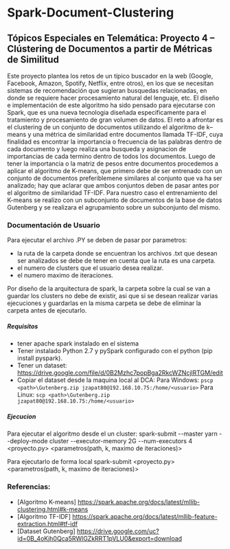 # Spark-Document-Clustering
## Tópicos Especiales en Telemática: Proyecto 4 – Clústering de Documentos a partir de Métricas de Similitud
Este proyecto plantea los retos de un típico buscador en la web (Google, Facebook, Amazon, Spotify, Netflix, entre otros), en los que se necesitan sistemas de recomendación que sugieran busquedas relacionadas, en donde se requiere hacer procesamiento natural del lenguaje, etc. 
El diseño e implementación de este algoritmo ha sido pensado para ejecutarse con Spark, que es una nueva tecnologia diseñada especificamente para el tratamiento y procesamiento de gran volumen de datos.
El reto a afrontar es el clustering de un conjunto de documentos utilizando el algoritmo de k–means y una métrica de similaridad entre documentos llamada TF-IDF, cuya finalidad es encontrar la importancia o frecuencia de las palabras dentro de cada documento y luego realiza una busqueda y asignacion de importancias de cada termino dentro de todos los documentos. Luego de tener la importancia o la matriz de pesos entre documentos procedemos a aplicar el algoritmo de K-means, que primero debe de ser entrenado con un conjunto de documentos preferiblemene similares al conjunto que va ha ser analizado; hay que aclarar que ambos conjuntos deben de pasar antes por el algoritmo de similaridad TF-IDF.
Para nuestro caso el entrenamiento del K-means se realizo con un subconjunto de documentos de la base de datos Gutenberg y se realizara el agrupamiento sobre un subconjunto del mismo.

### Documentación de Usuario
Para ejecutar el archivo .PY se deben de pasar por parametros: 
* la ruta de la carpeta donde se encuentran los archivos .txt que desean ser analizados se debe de tener en cuenta que la ruta es una carpeta.
* el numero de clusters que el usuario desea realizar.
* el numero maximo de iteraciones.

Por diseño de la arquitectura de spark, la carpeta sobre la cual se van a guardar los clusters no debe de existir, asi que si se desean realizar varias ejecuciones y guardarlas en la misma carpeta se debe de eliminar la carpeta antes de ejecutarlo.

##### Requisitos
* tener apache spark instalado en el sistema
* Tener instalado Python 2.7 y pySpark configurado con el python (pip install pyspark).
* Tener un dataset: https://drive.google.com/file/d/0B2Mzhc7popBga2RkcWZNcjlRTGM/edit
* Copiar el dataset desde la maquina local al DCA:
Para Windows:
`pscp <path>\Gutenberg.zip jzapat80@192.168.10.75:/home/<usuario>`
Para Linux:
`scp <path>\Gutenberg.zip jzapat80@192.168.10.75:/home/<usuario>`

##### Ejecucion

Para ejecutar el algoritmo desde el un cluster:
spark-submit --master yarn --deploy-mode cluster --executor-memory 2G --num-executors 4 <proyecto.py> <parametros(path, k, maximo de iteraciones)>

Para  ejecutarlo de forma local
spark-submit <proyecto.py> <parametros(path, k, maximo de iteraciones)>

### Referencias:

* [Algoritmo K-means] https://spark.apache.org/docs/latest/mllib-clustering.html#k-means
* [Algoritmo TF-IDF] https://spark.apache.org/docs/latest/mllib-feature-extraction.html#tf-idf
* [Dataset Gutenberg] https://drive.google.com/uc?id=0B_4oKjh0Qca5RWlGZkRRT1pVLU0&export=download
